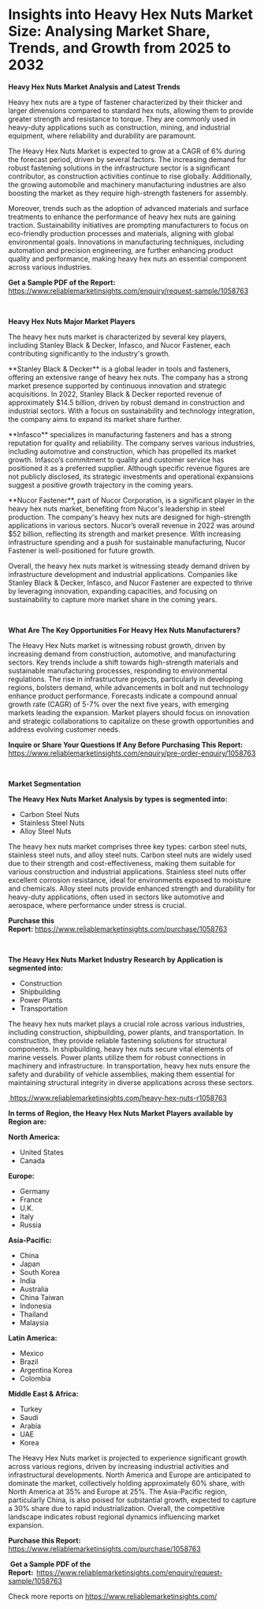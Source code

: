 <p><h1>Insights into Heavy Hex Nuts Market Size: Analysing Market Share, Trends, and Growth from 2025 to 2032</h1></p><p><strong>Heavy Hex Nuts Market Analysis and Latest Trends</strong></p>
<p><p>Heavy hex nuts are a type of fastener characterized by their thicker and larger dimensions compared to standard hex nuts, allowing them to provide greater strength and resistance to torque. They are commonly used in heavy-duty applications such as construction, mining, and industrial equipment, where reliability and durability are paramount.</p><p>The Heavy Hex Nuts Market is expected to grow at a CAGR of 6% during the forecast period, driven by several factors. The increasing demand for robust fastening solutions in the infrastructure sector is a significant contributor, as construction activities continue to rise globally. Additionally, the growing automobile and machinery manufacturing industries are also boosting the market as they require high-strength fasteners for assembly.</p><p>Moreover, trends such as the adoption of advanced materials and surface treatments to enhance the performance of heavy hex nuts are gaining traction. Sustainability initiatives are prompting manufacturers to focus on eco-friendly production processes and materials, aligning with global environmental goals. Innovations in manufacturing techniques, including automation and precision engineering, are further enhancing product quality and performance, making heavy hex nuts an essential component across various industries.</p></p>
<p><strong>Get a Sample PDF of the Report:&nbsp;</strong> <a href="https://www.reliablemarketinsights.com/enquiry/request-sample/1058763?utm_campaign=2302&utm_medium=2&utm_source=Github&utm_content=ia&utm_term=21022025&utm_id=heavy-hex-nuts">https://www.reliablemarketinsights.com/enquiry/request-sample/1058763</a></p>
<p>&nbsp;</p>
<p><strong>Heavy Hex Nuts Major Market Players</strong></p>
<p><p>The heavy hex nuts market is characterized by several key players, including Stanley Black & Decker, Infasco, and Nucor Fastener, each contributing significantly to the industry's growth.</p><p>**Stanley Black & Decker** is a global leader in tools and fasteners, offering an extensive range of heavy hex nuts. The company has a strong market presence supported by continuous innovation and strategic acquisitions. In 2022, Stanley Black & Decker reported revenue of approximately $14.5 billion, driven by robust demand in construction and industrial sectors. With a focus on sustainability and technology integration, the company aims to expand its market share further.</p><p>**Infasco** specializes in manufacturing fasteners and has a strong reputation for quality and reliability. The company serves various industries, including automotive and construction, which has propelled its market growth. Infasco’s commitment to quality and customer service has positioned it as a preferred supplier. Although specific revenue figures are not publicly disclosed, its strategic investments and operational expansions suggest a positive growth trajectory in the coming years.</p><p>**Nucor Fastener**, part of Nucor Corporation, is a significant player in the heavy hex nuts market, benefiting from Nucor's leadership in steel production. The company's heavy hex nuts are designed for high-strength applications in various sectors. Nucor’s overall revenue in 2022 was around $52 billion, reflecting its strength and market presence. With increasing infrastructure spending and a push for sustainable manufacturing, Nucor Fastener is well-positioned for future growth.</p><p>Overall, the heavy hex nuts market is witnessing steady demand driven by infrastructure development and industrial applications. Companies like Stanley Black & Decker, Infasco, and Nucor Fastener are expected to thrive by leveraging innovation, expanding capacities, and focusing on sustainability to capture more market share in the coming years.</p></p>
<p>&nbsp;</p>
<p><strong>What Are The Key Opportunities For Heavy Hex Nuts Manufacturers?</strong></p>
<p><p>The Heavy Hex Nuts market is witnessing robust growth, driven by increasing demand from construction, automotive, and manufacturing sectors. Key trends include a shift towards high-strength materials and sustainable manufacturing processes, responding to environmental regulations. The rise in infrastructure projects, particularly in developing regions, bolsters demand, while advancements in bolt and nut technology enhance product performance. Forecasts indicate a compound annual growth rate (CAGR) of 5-7% over the next five years, with emerging markets leading the expansion. Market players should focus on innovation and strategic collaborations to capitalize on these growth opportunities and address evolving customer needs.</p></p>
<p><strong>Inquire or Share Your Questions If Any Before Purchasing This Report:</strong> <a href="https://www.reliablemarketinsights.com/enquiry/pre-order-enquiry/1058763?utm_campaign=2302&utm_medium=2&utm_source=Github&utm_content=ia&utm_term=21022025&utm_id=heavy-hex-nuts">https://www.reliablemarketinsights.com/enquiry/pre-order-enquiry/1058763</a></p>
<p>&nbsp;</p>
<p><strong>Market Segmentation</strong></p>
<p><strong>The Heavy Hex Nuts Market Analysis by types is segmented into:</strong></p>
<p><ul><li>Carbon Steel Nuts</li><li>Stainless Steel Nuts</li><li>Alloy Steel Nuts</li></ul></p>
<p><p>The heavy hex nuts market comprises three key types: carbon steel nuts, stainless steel nuts, and alloy steel nuts. Carbon steel nuts are widely used due to their strength and cost-effectiveness, making them suitable for various construction and industrial applications. Stainless steel nuts offer excellent corrosion resistance, ideal for environments exposed to moisture and chemicals. Alloy steel nuts provide enhanced strength and durability for heavy-duty applications, often used in sectors like automotive and aerospace, where performance under stress is crucial.</p></p>
<p><strong>Purchase this Report:&nbsp;</strong><a href="https://www.reliablemarketinsights.com/purchase/1058763?utm_campaign=2302&utm_medium=2&utm_source=Github&utm_content=ia&utm_term=21022025&utm_id=heavy-hex-nuts">https://www.reliablemarketinsights.com/purchase/1058763</a></p>
<p>&nbsp;</p>
<p><strong>The Heavy Hex Nuts Market Industry Research by Application is segmented into:</strong></p>
<p><ul><li>Construction</li><li>Shipbuilding</li><li>Power Plants</li><li>Transportation</li></ul></p>
<p><p>The heavy hex nuts market plays a crucial role across various industries, including construction, shipbuilding, power plants, and transportation. In construction, they provide reliable fastening solutions for structural components. In shipbuilding, heavy hex nuts secure vital elements of marine vessels. Power plants utilize them for robust connections in machinery and infrastructure. In transportation, heavy hex nuts ensure the safety and durability of vehicle assemblies, making them essential for maintaining structural integrity in diverse applications across these sectors.</p></p>
<p><a href="https://www.reliablemarketinsights.com/heavy-hex-nuts-r1058763?utm_campaign=2302&utm_medium=2&utm_source=Github&utm_content=ia&utm_term=21022025&utm_id=heavy-hex-nuts">&nbsp;https://www.reliablemarketinsights.com/heavy-hex-nuts-r1058763</a></p>
<p><strong>In terms of Region, the Heavy Hex Nuts Market Players available by Region are:</strong></p>
<p>
    <p> <strong> North America: </strong>
        <ul>
            <li>United States</li>
            <li>Canada</li>
        </ul>
        </p> 
    <p> <strong> Europe: </strong>
        <ul>
            <li>Germany</li>
            <li>France</li>
            <li>U.K.</li>
            <li>Italy</li>
            <li>Russia</li>
        </ul>
        </p> 
    <p> <strong> Asia-Pacific: </strong>
        <ul>
            <li>China</li>
            <li>Japan</li>
            <li>South Korea</li>
            <li>India</li>
            <li>Australia</li>
            <li>China Taiwan</li>
            <li>Indonesia</li>
            <li>Thailand</li>
            <li>Malaysia</li>
        </ul>
        </p> 
    <p> <strong> Latin America: </strong>
        <ul>
            <li>Mexico</li>
            <li>Brazil</li>
            <li>Argentina Korea</li>
            <li>Colombia</li>
        </ul>
        </p> 
    <p> <strong> Middle East & Africa: </strong>
        <ul>
            <li>Turkey</li>
            <li>Saudi</li>
            <li>Arabia</li>
            <li>UAE</li>
            <li>Korea</li>
        </ul>
    </p>
    </p>
<p><p>The Heavy Hex Nuts market is projected to experience significant growth across various regions, driven by increasing industrial activities and infrastructural developments. North America and Europe are anticipated to dominate the market, collectively holding approximately 60% share, with North America at 35% and Europe at 25%. The Asia-Pacific region, particularly China, is also poised for substantial growth, expected to capture a 30% share due to rapid industrialization. Overall, the competitive landscape indicates robust regional dynamics influencing market expansion.</p></p>
<p><strong>Purchase this Report: </strong><a href="https://www.reliablemarketinsights.com/purchase/1058763?utm_campaign=2302&utm_medium=2&utm_source=Github&utm_content=ia&utm_term=21022025&utm_id=heavy-hex-nuts">https://www.reliablemarketinsights.com/purchase/1058763</a></p>
<p>&nbsp;<strong>Get a Sample PDF of the Report:&nbsp;&nbsp;</strong><a href="https://www.reliablemarketinsights.com/enquiry/request-sample/1058763?utm_campaign=2302&utm_medium=2&utm_source=Github&utm_content=ia&utm_term=21022025&utm_id=heavy-hex-nuts">https://www.reliablemarketinsights.com/enquiry/request-sample/1058763</a></p>
<p><strong></strong></p>
<p>Check more reports on <a href="https://www.reliablemarketinsights.com/?utm_campaign=2302&utm_medium=2&utm_source=Github&utm_content=ia&utm_term=21022025&utm_id=heavy-hex-nuts">https://www.reliablemarketinsights.com/</a></p>